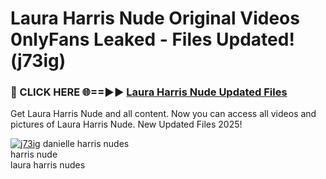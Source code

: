 # Laura Harris Nude Original Videos 0nlyFans Leaked - Files Updated! (j73ig)

<h3>🔴 CLICK HERE 🌐==►► <a href="https://tinyurl.com/4mcuefdz" rel="nofollow">Laura Harris Nude Updated Files</a></h3>

Get Laura Harris Nude and all content. Now you can access all videos and pictures of Laura Harris Nude. New Updated Files 2025!

[![j73ig](https://i.imgur.com/StAQSOY.gif)](https://tinyurl.com/4mcuefdz)
danielle harris nudes<br>
harris nude<br>
laura harris nudes